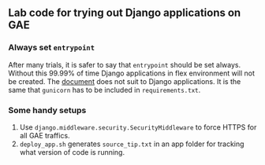 ## Lab code for trying out Django applications on GAE

### Always set `entrypoint`
After many trials, it is safer to say that `entrypoint` should be set always. Without this
99.99% of time Django applications in flex environment will not be created. The [document](https://cloud.google.com/appengine/docs/standard/python3/runtime)
does not suit to Django applications. It is the same that `gunicorn` has to be included in `requirements.txt`.

### Some handy setups
1. Use `django.middleware.security.SecurityMiddleware` to force HTTPS for all GAE traffics.
1. `deploy_app.sh` generates `source_tip.txt` in an app folder for tracking 
   what version of code is running.
